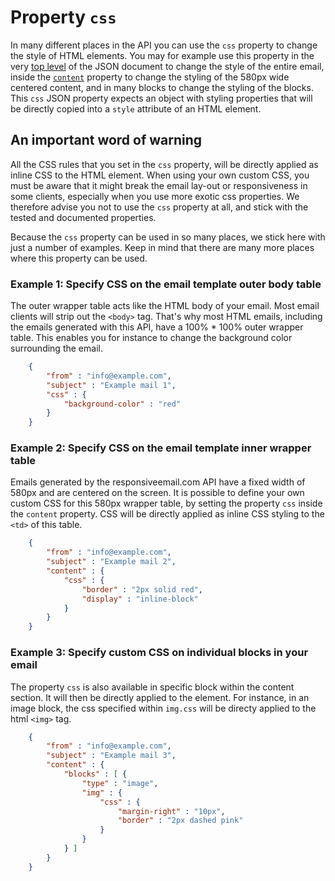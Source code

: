 # Property `css`

In many different places in the API you can use the `css` property to
change the style of HTML elements. You may for example use this property
in the very [top level](/support/json/top-level-properties)
of the JSON document to change the style of the entire email, inside
the [`content`](/support/property-content) property to
change the styling of the 580px wide centered content, and in many blocks
to change the styling of the blocks. This `css` JSON property expects
an object with styling properties that will be directly copied into a
`style` attribute of an HTML element.

## An important word of warning

All the CSS rules that you set in the `css` property, will be directly applied 
as inline CSS to the HTML element. When using your own custom CSS, you must be 
aware that it might break the email lay-out or responsiveness in some clients,
especially when you use more exotic css properties. We therefore advise you
not to use the `css` property at all, and stick with the tested and
documented properties.

Because the `css` property can be used in so many places, we stick here 
with just a number of examples. Keep in mind that there are many more places 
where this property can be used.

### Example 1: Specify CSS on the email template outer body table

The outer wrapper table acts like the HTML body of your email. Most email clients
will strip out the ```<body>``` tag. That's why most HTML emails, including the emails
generated with this API, have a 100% * 100% outer wrapper table. This enables you for instance
to change the background color surrounding the email. 



````json
    {
        "from" : "info@example.com", 
        "subject" : "Example mail 1",
        "css" : {
            "background-color" : "red"
        }
    }
````


### Example 2: Specify CSS on the email template inner wrapper table

Emails generated by the responsiveemail.com API have a fixed width of 580px and are 
centered on the screen. It is possible to define your own custom CSS for this 
580px wrapper table, by setting the  property `css` inside the `content` property. 
CSS will be directly applied as inline CSS styling to the ```<td>``` of this table. 


````json
    {
        "from" : "info@example.com", 
        "subject" : "Example mail 2",
        "content" : {
            "css" : {
                "border" : "2px solid red",
                "display" : "inline-block"
            }
        }
    }
````


### Example 3: Specify custom CSS on individual blocks in your email

The property `css` is also available in specific block within the content section. 
It will then be directly applied to the element. For instance, in an image block, 
the css specified within `img.css` will be directy applied to the html ```<img>``` 
tag. 


````json
    {
        "from" : "info@example.com", 
        "subject" : "Example mail 3",
        "content" : {
            "blocks" : [ {
                "type" : "image",
                "img" : {
                    "css" : {
                        "margin-right" : "10px",
                        "border" : "2px dashed pink"
                    }
                }
            } ]
        }
    }
````
